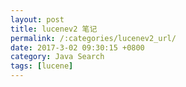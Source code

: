 ```yaml
---
layout: post
title: lucenev2 笔记
permalink: /:categories/lucenev2_url/
date: 2017-3-02 09:30:15 +0800
category: Java Search
tags: [lucene]
---
```


